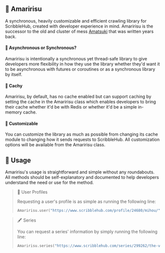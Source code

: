 ## 🌸 Amaririsu

A synchronous, heavily customizable and efficient crawling library for ScribbleHub, created with developer experience in mind. Amaririsu is the successor 
to the old and cluster of mess [Amatsuki](https://github.com/ShindouMihou/Amatsuki) that was written years back.

#### 🍶 Asynchronous or Synchronous?

Amaririsu is intentionally a synchronous yet thread-safe library to give developers more flexibility in how they use the library whether 
they'd want it to be asynchronous with futures or coroutines or as a synchronous library by itself.

#### 🔮 Cachy

Amaririsu, by default, has no cache enabled but can support caching by setting the cache in the Amaririsu class which enables developers to bring their 
cache whether it'd be with Redis or whether it'd be a simple in-memory cache.

#### 🧰 Customizable

You can customize the library as much as possible from changing its cache module to changing how it sends requests to ScribbleHub. All customization
options will be available from the Amaririsu class.

## 💝 Usage

Amaririsu's usage is straightforward and simple without any roundabouts. All methods should be self-explanatory and documented to help developers 
understand the need or use for the method.

> 👤 User Profiles
>
> Requesting a user's profile is as simple as running the following line:
>
> ```kotlin
> Amaririsu.user("https://www.scribblehub.com/profile/24680/mihou/")
> ```

> 🖋️ Series
>
> You can request a series' information by simply running the following line:
>
> ```kotlin
> Amaririsu.series("https://www.scribblehub.com/series/299262/the-vampire-empress/")
> ```
